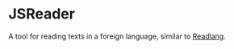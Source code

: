# JSReader

A tool for reading texts in a foreign language, similar to [Readlang](https://readlang.com/).